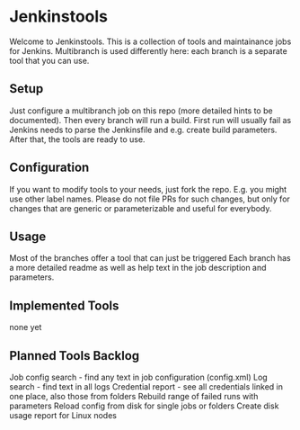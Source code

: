 # Jenkinstools
Welcome to Jenkinstools. This is a collection of tools and maintainance jobs for Jenkins.
Multibranch is used differently here: each branch is a separate tool that you can use.

## Setup
Just configure a multibranch job on this repo (more detailed hints to be documented).
Then every branch will run a build. First run will usually fail as Jenkins needs to parse the Jenkinsfile and e.g. create build parameters.
After that, the tools are ready to use.

## Configuration
If you want to modify tools to your needs, just fork the repo.
E.g. you might use other label names.
Please do not file PRs for such changes, but only for changes that are generic or parameterizable and useful for everybody.

## Usage
Most of the branches offer a tool that can just be triggered
Each branch has a more detailed readme as well as help text in the job description and parameters.

## Implemented Tools
none yet

## Planned Tools Backlog
Job config search - find any text in job configuration (config.xml)
Log search - find text in all logs
Credential report - see all credentials linked in one place, also those from folders
Rebuild range of failed runs with parameters
Reload config from disk for single jobs or folders
Create disk usage report for Linux nodes
